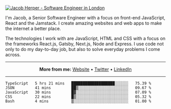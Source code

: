 [![Jacob Herper - Software Engineer in London](https://res.cloudinary.com/jacobherper/image/upload/v1595605963/github_banner.png)](https://herper.io/)

I'm Jacob, a Senior Software Engineer with a focus on front-end JavaScript, React and the Jamstack. I create amazing websites and web apps to make the internet a better place.

The technologies I work with are JavaScript, HTML and CSS with a focus on the frameworks React.js, Gatsby, Next.js, Node and Express. I use code not only to do my day-to-day job, but also to solve everyday problems I come across.

-----

<p align="center">
  <strong>More from me:</strong> 
  <a href="https://herper.io">Website</a> •
  <a href="https://twitter.com/intent/follow?screen_name=jakeherp&tw_p=followbutton">Twitter</a> •
  <a href="https://www.linkedin.com/in/jacobherper/">LinkedIn</a>
</p>

-----

<!--START_SECTION:waka-->
```text
TypeScript   5 hrs 21 mins   ███████████████████░░░░░░   75.39 % 
JSON         41 mins         ██▒░░░░░░░░░░░░░░░░░░░░░░   09.67 % 
JavaScript   30 mins         █▓░░░░░░░░░░░░░░░░░░░░░░░   07.09 % 
CSS          22 mins         █▒░░░░░░░░░░░░░░░░░░░░░░░   05.32 % 
Bash         4 mins          ▒░░░░░░░░░░░░░░░░░░░░░░░░   01.00 % 
```
<!--END_SECTION:waka-->
